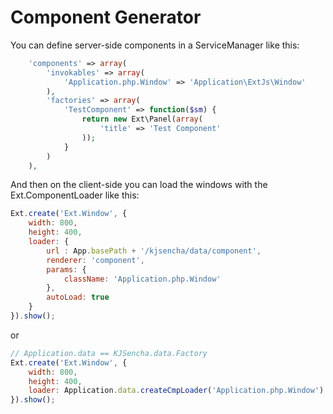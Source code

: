 # Component Generator

You can define server-side components in a ServiceManager like this:

```php
    'components' => array(
    	'invokables' => array(
    		'Application.php.Window' => 'Application\ExtJs\Window'
    	),
        'factories' => array(
            'TestComponent' => function($sm) {
                return new Ext\Panel(array(
                    'title' => 'Test Component'
                ));
            }
        )
    ),
```

And then on the client-side you can load the windows with the Ext.ComponentLoader like this:

```javascript
Ext.create('Ext.Window', {
    width: 800,
    height: 400,
    loader: {
        url : App.basePath + '/kjsencha/data/component',
        renderer: 'component',
        params: {
            className: 'Application.php.Window'
        },
        autoLoad: true
    }
}).show();
```

or

```javascript
// Application.data == KJSencha.data.Factory
Ext.create('Ext.Window', {
    width: 800,
    height: 400,
    loader: Application.data.createCmpLoader('Application.php.Window')
}).show();
```
